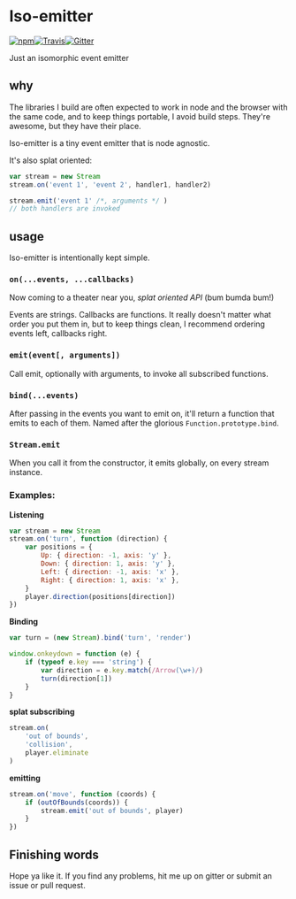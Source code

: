 # Iso-emitter
[![npm](https://img.shields.io/npm/v/npm.svg?style=flat-square)](https://www.npmjs.com/package/iso-emitter)[![Travis](https://img.shields.io/travis/PsychoLlama/iso-emitter.svg?style=flat-square)](https://travis-ci.org/PsychoLlama/iso-emitter)[![Gitter](https://img.shields.io/badge/chat-on%20gitter-red.svg?style=flat-square)](https://gitter.im/PsychoLlama/iso-emitter)

Just an isomorphic event emitter

## why
The libraries I build are often expected to work
in node and the browser with the same code,
and to keep things portable, I avoid build steps.
They're awesome, but they have their place.

Iso-emitter is a tiny event emitter that
is node agnostic.

It's also splat oriented:

```javascript
var stream = new Stream
stream.on('event 1', 'event 2', handler1, handler2)

stream.emit('event 1' /*, arguments */ )
// both handlers are invoked
```

## usage
Iso-emitter is intentionally kept simple.

### `on(...events, ...callbacks)`
Now coming to a theater near you, *splat oriented API* (bum bumda bum!)

Events are strings. Callbacks are functions. It really doesn't matter what
order you put them in, but to keep things clean, I recommend
ordering events left, callbacks right.

### `emit(event[, arguments])`
Call emit, optionally with arguments, to invoke all subscribed functions.

### `bind(...events)`
After passing in the events you want to emit on, it'll return a function
that emits to each of them. Named after the glorious `Function.prototype.bind`.

### `Stream.emit`
When you call it from the constructor, it emits globally, on every
stream instance.

### Examples:

**Listening**
```javascript
var stream = new Stream
stream.on('turn', function (direction) {
	var positions = {
		Up: { direction: -1, axis: 'y' },
		Down: { direction: 1, axis: 'y' },
		Left: { direction: -1, axis: 'x' },
		Right: { direction: 1, axis: 'x' },
	}
	player.direction(positions[direction])
})
```

**Binding**
```javascript
var turn = (new Stream).bind('turn', 'render')

window.onkeydown = function (e) {
	if (typeof e.key === 'string') {
		var direction = e.key.match(/Arrow(\w+)/)
		turn(direction[1])
	}
}
```

**splat subscribing**
```javascript
stream.on(
	'out of bounds',
	'collision',
	player.eliminate
)
```

**emitting**
```javascript
stream.on('move', function (coords) {
	if (outOfBounds(coords)) {
		stream.emit('out of bounds', player)
	}
})
```

## Finishing words

Hope ya like it. If you find any problems, hit me up on gitter or submit
an issue or pull request.